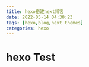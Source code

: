 ```yaml
---
title: hexo搭建next博客
date: 2022-05-14 04:30:23
tags: [hexo,blog,next themes]
categories: hexo
---
```


# hexo Test